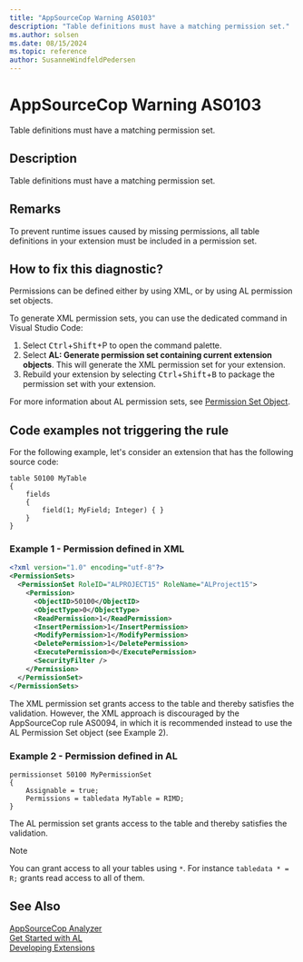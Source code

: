 ```yaml
---
title: "AppSourceCop Warning AS0103"
description: "Table definitions must have a matching permission set."
ms.author: solsen
ms.date: 08/15/2024
ms.topic: reference
author: SusanneWindfeldPedersen
---
```

[//]: # (START>DO_NOT_EDIT)
[//]: # (IMPORTANT:Do not edit any of the content between here and the END>DO_NOT_EDIT.)
[//]: # (Any modifications should be made in the .xml files in the ModernDev repo.)
# AppSourceCop Warning AS0103
Table definitions must have a matching permission set.

## Description
Table definitions must have a matching permission set.

[//]: # (IMPORTANT: END>DO_NOT_EDIT)

## Remarks

To prevent runtime issues caused by missing permissions, all table definitions in your extension must be included in a permission set.

## How to fix this diagnostic?

Permissions can be defined either by using XML, or by using AL permission set objects.

To generate XML permission sets, you can use the dedicated command in Visual Studio Code:

1.   Select <kbd>Ctrl</kbd>+<kbd>Shift</kbd>+</kbd>P</kbd> to open the command palette.
2. Select **AL: Generate permission set containing current extension objects**. This will generate the XML permission set for your extension.
3. Rebuild your extension by selecting <kbd>Ctrl</kbd>+<kbd>Shift</kbd>+<kbd>B</kbd> to package the permission set with your extension.

For more information about AL permission sets, see [Permission Set Object](../devenv-permissionset-object.md).

## Code examples not triggering the rule

For the following example, let's consider an extension that has the following source code:

```AL
table 50100 MyTable
{
    fields
    {
        field(1; MyField; Integer) { }
    }
}
```

### Example 1 - Permission defined in XML

```XML
<?xml version="1.0" encoding="utf-8"?>
<PermissionSets>
  <PermissionSet RoleID="ALPROJECT15" RoleName="ALProject15">
    <Permission>
      <ObjectID>50100</ObjectID>
      <ObjectType>0</ObjectType>
      <ReadPermission>1</ReadPermission>
      <InsertPermission>1</InsertPermission>
      <ModifyPermission>1</ModifyPermission>
      <DeletePermission>1</DeletePermission>
      <ExecutePermission>0</ExecutePermission>
      <SecurityFilter />
    </Permission>
  </PermissionSet>
</PermissionSets>
```

The XML permission set grants access to the table and thereby satisfies the validation. However, the XML approach is discouraged by the AppSourceCop rule AS0094, in which it is recommended instead to use the AL Permission Set object (see Example 2).

### Example 2 - Permission defined in AL

```AL
permissionset 50100 MyPermissionSet
{
    Assignable = true;
    Permissions = tabledata MyTable = RIMD;
}
```

The AL permission set grants access to the table and thereby satisfies the validation.

> [!NOTE]  
> You can grant access to all your tables using `*`. For instance `tabledata * = R;` grants read access to all of them.

## See Also  
[AppSourceCop Analyzer](appsourcecop.md)  
[Get Started with AL](../devenv-get-started.md)  
[Developing Extensions](../devenv-dev-overview.md)  
